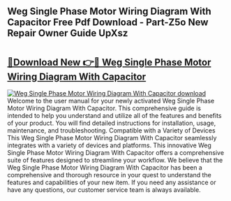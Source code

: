 ## Weg Single Phase Motor Wiring Diagram With Capacitor Free Pdf Download - Part-Z5o New Repair Owner Guide UpXsz

# <h2><a href="http://dfrk8c6.blite.top/?on=Weg+Single+Phase+Motor+Wiring+Diagram+With+Capacitor">🔗Download New 👉🔴 Weg Single Phase Motor Wiring Diagram With Capacitor</a></h2>

[![Weg Single Phase Motor Wiring Diagram With Capacitor download](https://i.imgur.com/lujVjoI.png)](http://dfrk8c6.blite.top/?on=Weg+Single+Phase+Motor+Wiring+Diagram+With+Capacitor)
Welcome to the user manual for your newly activated Weg Single Phase Motor Wiring Diagram With Capacitor. This comprehensive guide is intended to help you understand and utilize all of the features and benefits of your product. You will find detailed instructions for installation, usage, maintenance, and troubleshooting. Compatible with a Variety of Devices This Weg Single Phase Motor Wiring Diagram With Capacitor seamlessly integrates with a variety of devices and platforms. This innovative Weg Single Phase Motor Wiring Diagram With Capacitor offers a comprehensive suite of features designed to streamline your workflow. We believe that the Weg Single Phase Motor Wiring Diagram With Capacitor has been a comprehensive and thorough resource in your quest to understand the features and capabilities of your new item. If you need any assistance or have any questions, our customer service team is always available.
